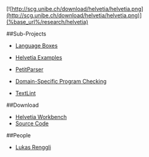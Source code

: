 [![http://scg.unibe.ch/download/helvetia/helvetia.png](http://scg.unibe.ch/download/helvetia/helvetia.png)](%base_url%/research/helvetia)<div class="clear"></div>

<style type="text/css">.toc-number { display: none; }</style>


##Sub-Projects
- [Language Boxes](helvetia/languageboxes)
- [Helvetia Examples](helvetia/examples)
- [PetitParser](helvetia/petitparser)
- [Domain-Specific Program Checking](helvetia/program-checking)


-  [TextLint](%base_url%/research/textlint)

##Download

-  [Helvetia Workbench](http://source.lukas-renggli.ch/built/oneclick/Helvetia-OneClick.zip)
-  [Source Code](http://source.lukas-renggli.ch/helvetia)

##People

-  [Lukas Renggli](http://www.lukas-renggli.ch)
